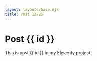 ```yaml
---
layout: layouts/base.njk
title: Post 12225
---
```


# Post {{ id }}

This is post {{ id }} in my Eleventy project.
